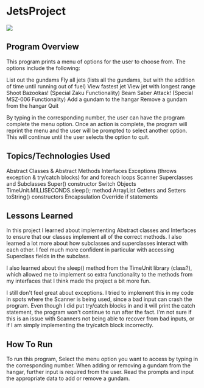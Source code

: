 # JetsProject
![](ihttps://static.wikia.nocookie.net/gundam/images/7/77/MSZ-006_-_Zeta_Gundam_-_Front_View.jpg/revision/latest?cb=20180630134003)

## Program Overview
This program prints a menu of options for the user to choose from. The options include the following:

List out the gundams
Fly all jets (lists all the gundams, but with the addition of time until running out of fuel)
View fastest jet
View jet with longest range
Shoot Bazookas! (Special Zaku Functionality)
Beam Saber Attack! (Special MSZ-006 Functionality)
Add a gundam to the hangar
Remove a gundam from the hangar
Quit

By typing in the corresponding number, the user can have the program complete the menu option. Once an action is complete, the program will reprint the menu and the user will be prompted to select another option. This will continue until the user selects the option to quit.


## Topics/Technologies Used
Abstract Classes & Abstract Methods
Interfaces
Exceptions (throws exception & try/catch blocks)
for and foreach loops
Scanner
Superclasses and Subclasses
Super() constructor
Switch
Objects
TimeUnit.MILLISECONDS.sleep(); method
ArrayList
Getters and Setters
toString()
constructors
Encapsulation
Override
if statements


## Lessons Learned
In this project I learned about implementing Abstract classes and Interfaces to ensure that our classes implement all of the correct methods. I also learned a lot more about how subclasses and superclasses interact with each other. I feel much more confident in particular with accessing Superclass fields in the subclass.

I also learned about the sleep() method from the TimeUnit library (class?), which allowed me to implement so extra functionality to the methods from my interfaces that I think made the project a bit more fun.

I still don't feel great about exceptions. I tried to implement this in my code in spots where the Scanner is being used, since a bad input can crash the program. Even though I did put try/catch blocks in and it will print the catch statement, the program won't continue to run after the fact. I'm not sure if this is an issue with Scanners not being able to recover from bad inputs, or if I am simply implementing the try/catch block incorrectly.

## How To Run
To run this program, Select the menu option you want to access by typing in the corresponding number. When adding or removing a gundam from the hangar, further input is required from the user. Read the prompts and input the appropriate data to add or remove a gundam.